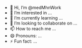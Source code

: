 - 👋 Hi, I’m @medMhnWork
- 👀 I’m interested in ...
- 🌱 I’m currently learning ...
- 💞️ I’m looking to collaborate on ...
- 📫 How to reach me ...
- 😄 Pronouns: ...
- ⚡ Fun fact: ...

<!---
medMhnWork/medMhnWork is a ✨ special ✨ repository because its `README.md` (this file) appears on your GitHub profile.
You can click the Preview link to take a look at your changes.
--->
